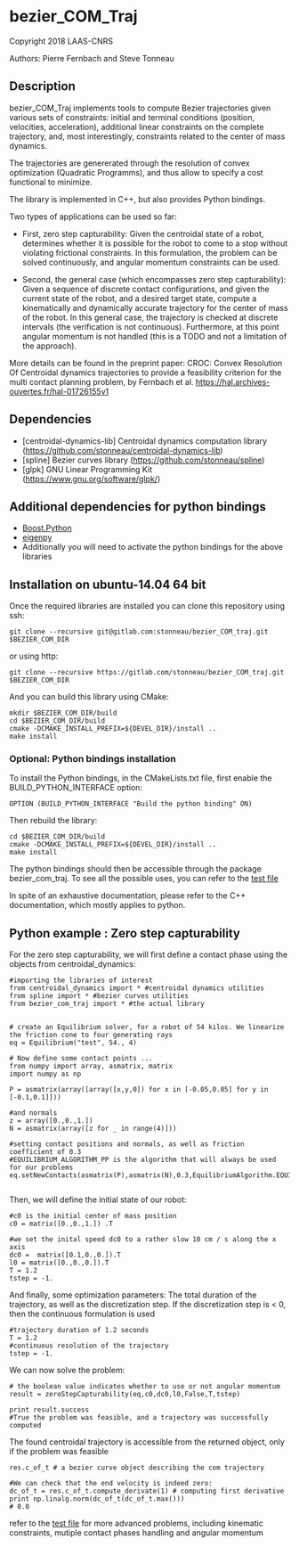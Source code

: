 #  bezier_COM_Traj

Copyright 2018 LAAS-CNRS

Authors: Pierre Fernbach and Steve Tonneau

## Description
bezier_COM_Traj implements tools to compute Bezier trajectories given various sets of constraints: initial and terminal conditions (position, velocities, acceleration), additional linear constraints on the complete trajectory, and, most interestingly, constraints related to the center of mass dynamics.

The trajectories are genererated through the resolution of convex optimization (Quadratic Programms), and thus allow to specify a cost functional to minimize.

The library is implemented in C++, but also provides Python bindings.

Two types of applications can be used so far: 
- First, zero step capturability: Given the centroidal state of a robot, determines whether it is possible for the robot to come to a stop without violating frictional constraints. In this formulation, the problem can be solved continuously, and angular momentum constraints can be used.

- Second, the general case (which encompasses zero step capturability):
Given a sequence of discrete contact configurations, and given the current state of the robot, and a desired target state, compute a kinematically and dynamically accurate trajectory for the center of mass of the robot. In this general case, the trajectory is checked at discrete intervals (the verification is not continuous). Furthermore, at this point angular momentum is not handled (this is a TODO and not a limitation of the approach).

More details can be found in the preprint paper:
CROC: Convex Resolution Of Centroidal dynamics trajectories to provide a feasibility criterion for the multi contact planning problem, by Fernbach et al.
https://hal.archives-ouvertes.fr/hal-01726155v1


## Dependencies
* [centroidal-dynamics-lib] Centroidal dynamics computation library (https://github.com/stonneau/centroidal-dynamics-lib)
* [spline] Bezier curves library (https://github.com/stonneau/spline)
* [glpk] GNU Linear Programming Kit (https://www.gnu.org/software/glpk/)

## Additional dependencies for python bindings
* [Boost.Python](http://www.boost.org/doc/libs/1_63_0/libs/python/doc/html/index.html)
* [eigenpy](https://github.com/stack-of-tasks/eigenpy)
* Additionally you will need to activate the python bindings for the above libraries

## Installation on ubuntu-14.04 64 bit

Once the required libraries are installed you can clone this repository using ssh:
```
git clone --recursive git@gitlab.com:stonneau/bezier_COM_traj.git $BEZIER_COM_DIR
```
or using http:
```
git clone --recursive https://gitlab.com/stonneau/bezier_COM_traj.git $BEZIER_COM_DIR
```
And you can build this library using CMake:
```
mkdir $BEZIER_COM_DIR/build
cd $BEZIER_COM_DIR/build
cmake -DCMAKE_INSTALL_PREFIX=${DEVEL_DIR}/install ..
make install
```

### Optional: Python bindings installation
To install the Python bindings, in the CMakeLists.txt file, first enable the BUILD_PYTHON_INTERFACE option:
```
OPTION (BUILD_PYTHON_INTERFACE "Build the python binding" ON)
```

Then rebuild the library:
```
cd $BEZIER_COM_DIR/build
cmake -DCMAKE_INSTALL_PREFIX=${DEVEL_DIR}/install ..
make install
```
The python bindings should then be accessible through the package bezier_com_traj.
To see all the possible uses, you can refer to the [test file](https://gitlab.com/stonneau/bezier_COM_traj/blob/master/python/test/binding_tests.py)

In spite of an exhaustive documentation, please refer to the C++ documentation, which mostly applies
to python.

## Python example : Zero step capturability

For the zero step capturability, we will first define a contact phase using the objects from centroidal_dynamics:
```
#importing the libraries of interest
from centroidal_dynamics import * #centroidal dynamics utilities
from spline import * #bezier curves utilities
from bezier_com_traj import * #the actual library


# create an Equilibrium solver, for a robot of 54 kilos. We linearize the friction cone to four generating rays
eq = Equilibrium("test", 54., 4) 

# Now define some contact points ...
from numpy import array, asmatrix, matrix
import numpy as np

P = asmatrix(array([array([x,y,0]) for x in [-0.05,0.05] for y in [-0.1,0.1]]))

#and normals
z = array([0.,0.,1.])
N = asmatrix(array([z for _ in range(4)]))

#setting contact positions and normals, as well as friction coefficient of 0.3 
#EQUILIBRIUM_ALGORITHM_PP is the algorithm that will always be used for our problems
eq.setNewContacts(asmatrix(P),asmatrix(N),0.3,EquilibriumAlgorithm.EQUILIBRIUM_ALGORITHM_PP)


```

Then, we will define the initial state of our robot:
```
#c0 is the initial center of mass position
c0 = matrix([0.,0.,1.]) .T

#we set the inital speed dc0 to a rather slow 10 cm / s along the x axis
dc0 =  matrix([0.1,0.,0.]).T
l0 = matrix([0.,0.,0.]).T 
T = 1.2
tstep = -1.
```

And finally, some optimization parameters:
The total duration of the trajectory, as well as 
the discretization step. If the discretization step is < 0,
then the continuous formulation is used

```
#trajectory duration of 1.2 seconds
T = 1.2
#continuous resolution of the trajectory
tstep = -1.
```

We can now solve the problem:
```
# the boolean value indicates whether to use or not angular momentum
result = zeroStepCapturability(eq,c0,dc0,l0,False,T,tstep)

print result.success
#True the problem was feasible, and a trajectory was successfully computed

```

The found centroidal trajectory is accessible from the returned object, only if the problem
was feasible 
```
res.c_of_t # a bezier curve object describing the com trajectory

#We can check that the end velocity is indeed zero:
dc_of_t = res.c_of_t.compute_derivate(1) # computing first derivative
print np.linalg.norm(dc_of_t(dc_of_t.max()))
# 0.0

```

refer to the [test file](https://gitlab.com/stonneau/bezier_COM_traj/blob/master/python/test/binding_tests.py) for more advanced problems, including kinematic constraints,
mutiple contact phases handling and angular momentum 


